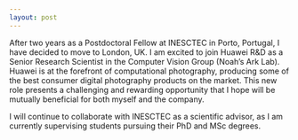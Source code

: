 ```yaml
---
layout: post
---
```



After two years as a Postdoctoral Fellow at INESCTEC in Porto, Portugal, I have decided to move to London, UK.
I am excited to join Huawei R&D as a Senior Research Scientist in the Computer Vision Group (Noah’s Ark Lab). 
Huawei is at the forefront of computational photography, producing some of the best consumer digital photography products on the market.
This new role presents a challenging and rewarding opportunity that I hope will be mutually beneficial for both myself and the company.

I will continue to collaborate with INESCTEC as a scientific advisor, as I am currently supervising students pursuing their PhD and MSc degrees.

